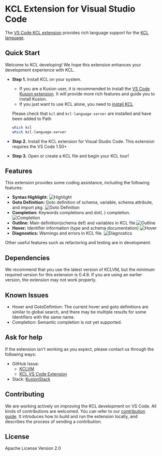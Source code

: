 # KCL Extension for Visual Studio Code

The [VS Code KCL extension](https://marketplace.visualstudio.com/items?itemName=kcl.kcl-vscode-extension) provides rich language support for the [KCL language](https://kcl-lang.io/).

## Quick Start

Welcome to KCL developing! We hope this extension enhances your development experience with KCL.

- **Step 1.** Install KCL on your system.
  - If you are a Kusion user, it is recommended to install the [VS Code Kusion extension](https://marketplace.visualstudio.com/items?itemName=KusionStack.kusion). It will provide more rich features and guide you to install Kusion.
  - If you just want to use KCL alone, you need to [install KCL](https://kcl-lang.io/docs/user_docs/getting-started/install)

  Please check that `kcl` and `kcl-language-server` are installed and have been added to Path

  ```bash
  which kcl
  which kcl-language-server
  ```

- **Step 2.** Install the KCL extension for Visual Studio Code. This extension requires the VS Code 1.50+
- **Step 3.** Open or create a KCL file and begin your KCL tour!

## Features

This extension provides some coding assistance, including the following features:

- **Syntax Highlight:**
  ![Highlight](/img/docs/tools/Ide/vs-code/Highlight.png)
- **Goto Definition:** Goto definition of schema, variable, schema attribute, and import pkg.
  ![Goto Definition](/img/docs/tools/Ide/vs-code/GotoDef.gif)
- **Completion:** Keywords completions and dot(`.`) completion.
  ![Completion](/img/docs/tools/Ide/vs-code/Completion.gif)
- **Outline:** Main definition(schema def) and variables in KCL file
  ![Outline](/img/docs/tools/Ide/vs-code/Outline.gif)
- **Hover:** Identifier information (type and schema documentation)
  ![Hover](/img/docs/tools/Ide/vs-code/Hover.gif)
- **Diagnostics:** Warnings and errors in KCL file.
  ![Diagnostics](/img/docs/tools/Ide/vs-code/Diagnostics.gif)

Other useful features such as refactoring and testing are in development.

## Dependencies

We recommend that you use the latest version of KCLVM, but the minimum required version for this extension is 0.4.6. If you are using an earlier version, the extension may not work properly.

## Known Issues

- Hover and GotoDefintion: The current hover and goto definitions are similar to global search, and there may be multiple results for some Identifiers with the same name.
- Completion: Semantic completion is not yet supported.

## Ask for help

If the extension isn't working as you expect, please contact us through the following ways:

- GitHub Issue:
  - [KCLVM](https://github.com/KusionStack/KCLVM/issues)
  - [KCL VS Code Extension](https://github.com/KusionStack/vscode-kcl/issues)
- Slack: [KusionStack](https://join.slack.com/t/kusionstack/shared_invite/zt-1suog05ly-At_C4CqraI7VvSp20ODjOA)

## Contributing

We are working actively on improving the KCL development on VS Code. All kinds of contributions are welcomed. You can refer to our [contribution guide](https://github.com/KusionStack/vscode-kcl/blob/main/docs/CONTRIBUTING.md). It introduces how to build and run the extension locally, and describes the process of sending a contribution.

## License

Apache License Version 2.0
